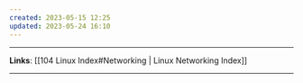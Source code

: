```yaml
---
created: 2023-05-15 12:25
updated: 2023-05-24 16:10
---
```

---
**Links**: [[104 Linux Index#Networking | Linux Networking Index]]

---